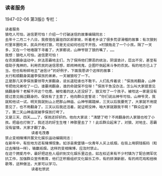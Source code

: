 ### 读者服务

1947-02-06
第3版()
专栏：

    读者服务
    狼吃人可怕，迷信更可怕！介绍一个打破迷信的故事编辑同志：
    去年十二月二十八日，我夜宿在襄垣四区郝家坡，听着老乡谈了很多荒谬滑稽的故事：有次狼到村里羊圈吃羊，民兵开枪打狼，可是无论如何也拉不开拴。×村狼拖走了一个小孩，隔了一天多，又在一个地墙跟下寻着了，大家都说，山神爷锁了狼的嘴了，……
    我想：狼吃人可怕，迷信更可怕！
    在农民翻身运动中，非法恶霸地主们，为了保持他们罪恶的统治，阴谋诡计，层出不穷，甚至有借助于鬼神的，利用农民的迷信思想，即闹神闹鬼，企图吓倒起来斗争的农民。有的地方已上了当，但也有粉碎地主“迷信计”的好例子，下面我愿讲个这样的故事：
    太行和顺翻身英雄李保孩的弟弟，一天被狼咬了一下。
    正是那几天李保孩要领导大家翻身，说长道短谁也不敢干。人们乱传着说：“保孩闹翻身，山神爷把他兄弟咬了一口，谁要闹翻身，谁的命就保不住呀！”保孩干急没办法，怎么叫大家提意见搞翻身呀？老解不开这个圪瘩。被咬着的这人还没好了，狼又咬了一个孩子。被咬这一家是没有提过意见搞过翻身的，保孩有了主意了，他向群众宣誓说：“你们说出神爷可怕，山神爷灵，我就和他试一试，明天我就到山上把那山神庙、山神爷踢踏掉，三天以后我要死了，大家就不用提意见了，也不用翻身了。三天以后我还活着，就证明没神，咱大家就跟我干啊！”群众应承下了。第二天山神庙就被李保孩打垮了。
    又是三天、四天………了，保孩还好好的。他向大家说：“清楚了吧？不闹翻身的人家狼也咬了小孩。把庙也打倒了，我还活的好生生哩！神那里去了？！此后群众起来了，对狼、对地主、恶霸没有留情，大家才翻了身。
                读者毛茂春
    禁止变相赌博开展文化娱乐运动编辑同志：
    在新年中，有些地方还有赌博现象。如涉县索堡镇一伙青年人买上纸烟，在街上用铜钱板码（和过去赌钱一样），输赢纸烟，这样的变相赌博，应及时禁止。
    在这个拥爱月中，最好把这些人组织到文化娱乐里边去，如左权近来有不少村镇为了配合拥军优抗工作，加强群众宣传教育，他们正积极组织文化娱乐工作，有的排演新剧，有的闹花戏和扭秧歌等，这种做法，大家可以学习。
                读者杜崇武
